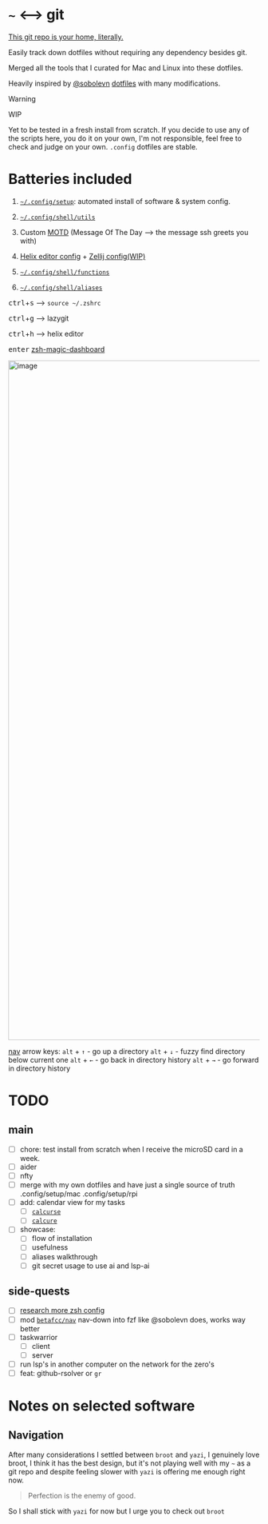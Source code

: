 # `~` <--> git

[This git repo is your home, literally.](https://drewdevault.com/2019/12/30/dotfiles.html)

Easily track down dotfiles without requiring any dependency besides git.

Merged all the tools that I curated for Mac and Linux into these dotfiles.

Heavily inspired by [@sobolevn](https://github.com/sobolevn) [dotfiles](https://github.com/sobolevn/dotfiles) with many modifications.

> [!WARNING]  
> WIP
>
> Yet to be tested in a fresh install from scratch.
> If you decide to use any of the scripts here, you do it on your own, I'm not responsible, feel free to check and judge on your own.
> `.config` dotfiles are stable. 
# Batteries included

1. [`~/.config/setup`](./.config/setup): automated install of software & system config.

2. [`~/.config/shell/utils`](./.config/shell/utils)

3. Custom [MOTD](./.config/motd) (Message Of The Day --> the message ssh greets you with)

4. [Helix editor config](./.config/helix) + [Zellij config(WIP)](./.config/zellij)

5. [`~/.config/shell/functions`](./.config/shell/functions)

6. [`~/.config/shell/aliases`](./.config/shell/aliases)

<kbd>ctrl</kbd>+<kbd>s</kbd> --> `source ~/.zshrc`

<kbd>ctrl</kbd>+<kbd>g</kbd> --> lazygit

<kbd>ctrl</kbd>+<kbd>h</kbd> --> helix editor

<kbd>enter</kbd> [zsh-magic-dashboard](https://github.com/chrisgrieser/zsh-magic-dashboard)

<img width="1360" alt="image" src="https://github.com/user-attachments/assets/fa4040d8-ce6d-4b6e-b3dd-0a0179f4f115">

[nav](https://github.com/betafcc/nav) arrow keys: 
`alt` + `↑` - go up a directory
`alt` + `↓` - fuzzy find directory below current one
`alt` + `←` - go back in directory history
`alt` + `→` - go forward in directory history

# TODO

## main

- [ ] chore: test install from scratch when I receive the microSD card in a week.
- [ ] aider
- [ ] nfty
- [ ] merge with my own dotfiles and have just a single source of truth .config/setup/mac .config/setup/rpi
- [ ] add: calendar view for my tasks
  - [ ] [`calcurse`](https://calcurse.org/)
  - [ ] [`calcure`](https://github.com/anufrievroman/calcure)
- [ ] showcase:
  - [ ] flow of installation
  - [ ] usefulness
  - [ ] aliases walkthrough
  - [ ] git secret usage to use ai and lsp-ai
  
## side-quests 
- [ ] [research more zsh config](https://github.com/changs/slimzsh?tab=readme-ov-file#fasd)
- [ ] mod [`betafcc/nav`](https://github.com/betafcc/nav) nav-down into fzf like @sobolevn does, works way better
- [ ] taskwarrior
  - [ ] client
  - [ ] server
- [ ] run lsp's in another computer on the network for the zero's
- [ ] feat: github-rsolver or `gr`

# Notes on selected software

## Navigation

After many considerations I settled between `broot` and `yazi`, I genuinely love broot, I think it has the best design, but it's not playing well with my `~` as a git repo and despite feeling slower with `yazi` is offering me enough right now.

> Perfection is the enemy of good.

So I shall stick with `yazi` for now but I urge you to check out `broot`
